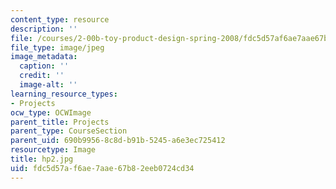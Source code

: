 ```yaml
---
content_type: resource
description: ''
file: /courses/2-00b-toy-product-design-spring-2008/fdc5d57af6ae7aae67b82eeb0724cd34_hp2.jpg
file_type: image/jpeg
image_metadata:
  caption: ''
  credit: ''
  image-alt: ''
learning_resource_types:
- Projects
ocw_type: OCWImage
parent_title: Projects
parent_type: CourseSection
parent_uid: 690b9956-8c8d-b91b-5245-a6e3ec725412
resourcetype: Image
title: hp2.jpg
uid: fdc5d57a-f6ae-7aae-67b8-2eeb0724cd34
---
```

